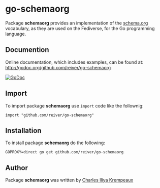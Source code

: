 # go-schemaorg

Package **schemaorg** provides an implementation of the [schema.org](http://schema.org/) vocabulary, as they are used on the Fediverse, for the Go programming language.

## Documention

Online documentation, which includes examples, can be found at: http://godoc.org/github.com/reiver/go-schemaorg

[![GoDoc](https://godoc.org/github.com/reiver/go-schemaorg?status.svg)](https://godoc.org/github.com/reiver/go-schemaorg)

## Import

To import package **schemaorg** use `import` code like the follownig:
```
import "github.com/reiver/go-schemaorg"
```

## Installation

To install package **schemaorg** do the following:
```
GOPROXY=direct go get github.com/reiver/go-schemaorg
```

## Author

Package **schemaorg** was written by [Charles Iliya Krempeaux](http://reiver.link)
